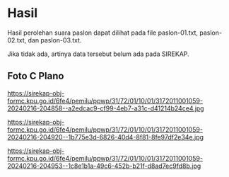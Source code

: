 # Hasil

Hasil perolehan suara paslon dapat dilihat pada file paslon-01.txt, paslon-02.txt, dan paslon-03.txt.

Jika tidak ada, artinya data tersebut belum ada pada SIREKAP.

## Foto C Plano

https://sirekap-obj-formc.kpu.go.id/6fe4/pemilu/ppwp/31/72/01/10/01/3172011001059-20240216-204858--a2edcac9-cf99-4eb7-a31c-d41214b24ce4.jpg

https://sirekap-obj-formc.kpu.go.id/6fe4/pemilu/ppwp/31/72/01/10/01/3172011001059-20240216-204920--1b775e3d-6826-40d4-8f81-8fe97df2e34e.jpg

https://sirekap-obj-formc.kpu.go.id/6fe4/pemilu/ppwp/31/72/01/10/01/3172011001059-20240216-204953--1c8e1b1a-49c6-452b-b21f-d8ad7ec9fd8b.jpg
